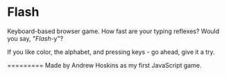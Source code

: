 Flash
=====

Keyboard-based browser game.  How fast are your typing reflexes?  Would you say, "*Flash*-y"?

If you like color, the alphabet, and pressing keys - go ahead, give it a try.

=========
Made by Andrew Hoskins as my first JavaScript game.

